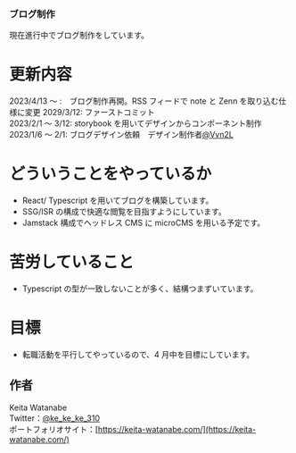 ### ブログ制作

現在進行中でブログ制作をしています。

# 更新内容

2023/4/13 ～ :　ブログ制作再開。RSS フィードで note と Zenn を取り込む仕様に変更
2029/3/12: ファーストコミット  
2023/2/1 ～ 3/12: storybook を用いてデザインからコンポーネント制作  
2023/1/6 ～ 2/1: ブログデザイン依頼　デザイン制作者[@Vvn2L](https://twitter.com/Vvn2L)

# どういうことをやっているか

- React/ Typescript を用いてブログを構築しています。
- SSG/ISR の構成で快適な閲覧を目指すようにしています。
- Jamstack 構成でヘッドレス CMS に microCMS を用いる予定です。

# 苦労していること

- Typescript の型が一致しないことが多く、結構つまずいています。

# 目標

- 転職活動を平行してやっているので、4 月中を目標にしています。

## 作者

Keita Watanabe  
Twitter：[@ke_ke_ke_310](https://twitter.com/ke_ke_ke_310)  
ポートフォリオサイト：[https://keita-watanabe.com/](https://keita-watanabe.com/)
